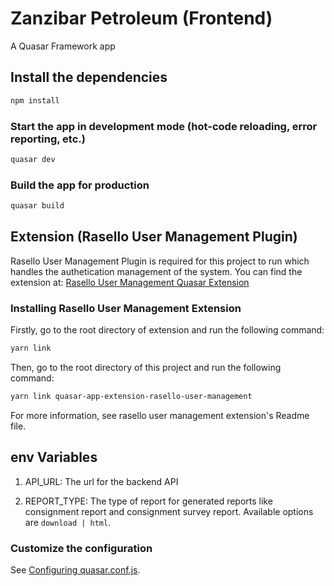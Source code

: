 # Zanzibar Petroleum (Frontend)

A Quasar Framework app

## Install the dependencies

```bash
npm install
```

### Start the app in development mode (hot-code reloading, error reporting, etc.)

```bash
quasar dev
```

### Build the app for production

```bash
quasar build
```

## Extension (Rasello User Management Plugin)

Rasello User Management Plugin is required for this project to run which handles the authetication management of the system. You can find the extension at: [Rasello User Management Quasar Extension](https://bitbucket.org/rasello/user_management_plugin/)

### Installing Rasello User Management Extension

Firstly, go to the root directory of extension and run the following command:

```bash
yarn link
```

Then, go to the root directory of this project and run the following command:

```bash
yarn link quasar-app-extension-rasello-user-management
```

For more information, see rasello user management extension's Readme file.

## env Variables

1. API_URL: The url for the backend API

2. REPORT_TYPE: The type of report for generated reports like consignment report and consignment survey report. Available options are `download | html`.

### Customize the configuration

See [Configuring quasar.conf.js](https://v1.quasar.dev/quasar-cli/quasar-conf-js).
